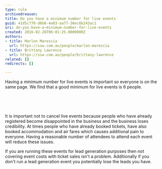 ```yaml
---
type: rule
archivedreason: 
title: Do you have a minimum number for live events
guid: 41d5c770-d6b6-4a03-aa77-36ec6b243ac1
uri: do-you-have-a-minimum-number-for-live-events
created: 2016-02-26T06:01:25.0000000Z
authors:
- title: Marlon Marescia
  url: https://ssw.com.au/people/marlon-marescia
- title: Brittany Lawrence
  url: https://ssw.com.au/people/brittany-lawrence
related: []
redirects: []

---
```



Having a minimum number for live events is important so everyone is on the same page. We&#160;find that a good minimum for live events​ is 6 people.<div><br></div>
<br><excerpt class='endintro'></excerpt><br>
<p>​It is&#160;important not to cancel live events because people who have already registered become disappointed&#160;in the business and the business loses credibility​. At times people who have already booked tickets, have also booked&#160;accommodation and air fares which causes additional pain to everyone. Having a reasonable number of attendees to attend each event will&#160;reduce these issues.</p><p>If you are running these events for lead generation&#160;purposes then not covering event costs with ticket sales isn't a problem. Additionally if&#160;you don't run a lead generation&#160;event you potentially lose the leads&#160;you have.</p>


